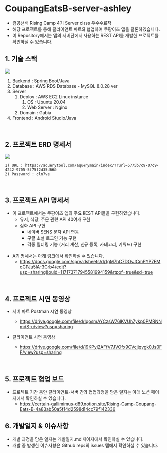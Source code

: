 # CoupangEatsB-server-ashley
- 컴공선배 Rising Camp 4기 Server class 우수수료작
- 해당 프로젝트를 통해 클라이언트 파트와 협업하여 쿠팡이츠 앱을 클론하였습니다. 
- 이 Repository에서는 앱의 서버단에서 사용하는 REST API를 개발한 프로젝트를 확인하실 수 있습니다.

## 1. 기술 스택
<img src='https://user-images.githubusercontent.com/65891711/163364590-c3cd4160-067d-486a-bf7b-f09fecab0945.png' /><br>

1) Backend : Spring Boot/Java
2) Database : AWS RDS Database - MySQL 8.0.28 ver
3) Server
    1) Deploy : AWS EC2 Linux instance
        1) OS : Ubuntu 20.04
        2) Web Server : Nginx
    3) Domain : Gabia
4) Frontend : Android Studio/Java    


<br>

## 2. 프로젝트 ERD 명세서
<img src='https://user-images.githubusercontent.com/65891711/163364718-4990deab-1a63-4a1f-8580-79ae925e3945.png' /><br>
    
    1) URL : https://aquerytool.com/aquerymain/index/?rurl=5775b7c9-07c9-4242-9705-5f75f2d35d66&
    2) Password : cln7ve

<br>

## 3. 프로젝트 API 명세서
- 이 프로젝트에서는 쿠팡이츠 앱의 주요 REST API들을 구현하였습니다.
    - 유저, 식당, 주문 관련 API 40여개 구현
    - 심화 API 구현
        - 네이버 SENS 문자 API 연동
        - 구글 소셜 로그인 기능 구현
        - 각종 필터링 기능 (거리 계산, 신규 등록, 카테고리, 키워드) 구현
<br><br>
- API 명세서는 아래 링크에서 확인하실 수 있습니다.
    - https://docs.google.com/spreadsheets/d/1gM7hC7DOvJCmPYP7FMoCPJu5lA-3Crb4/edit?usp=sharing&ouid=117173717945581994159&rtpof=true&sd=true 


<br>

## 4. 프로젝트 시연 동영상

- 서버 파트 Postman 시연 동영상 
    - https://drive.google.com/file/d/1qosmAYCzsW76lKVUh7ykp0PMRNNmdS-u/view?usp=sharing
    
- 클라이언트 시연 동영상
    - https://drive.google.com/file/d/19KPyj2AFfV7JVOfx9CVcjjqvgk0Js0FF/view?usp=sharing
  

<br>

## 5. 프로젝트 협업 보드
- 프로젝트 기간 동안 클라이언트-서버 간의 협업과정을 담은 일지는 아래 노션 페이지에서 확인하실 수 있습니다.
    - https://certain-gallimimus-d89.notion.site/Rising-Camp-Coupang-Eats-B-4a83ab50a5f14d2598d14cc79f142336    

## 6. 개발일지 & 이슈사항
- 개발 과정을 담은 일지는 개발일지.md 페이지에서 확인하실 수 있습니다.
- 개발 중 발생한 이슈사항은 Github repo의 issues 탭에서 확인하실 수 있습니다.